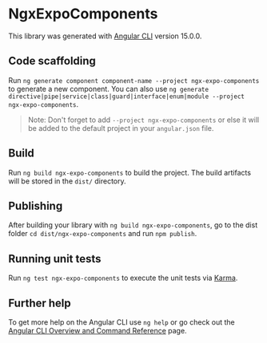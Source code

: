 # NgxExpoComponents

This library was generated with [Angular CLI](https://github.com/angular/angular-cli) version 15.0.0.

## Code scaffolding

Run `ng generate component component-name --project ngx-expo-components` to generate a new component. You can also use `ng generate directive|pipe|service|class|guard|interface|enum|module --project ngx-expo-components`.
> Note: Don't forget to add `--project ngx-expo-components` or else it will be added to the default project in your `angular.json` file. 

## Build

Run `ng build ngx-expo-components` to build the project. The build artifacts will be stored in the `dist/` directory.

## Publishing

After building your library with `ng build ngx-expo-components`, go to the dist folder `cd dist/ngx-expo-components` and run `npm publish`.

## Running unit tests

Run `ng test ngx-expo-components` to execute the unit tests via [Karma](https://karma-runner.github.io).

## Further help

To get more help on the Angular CLI use `ng help` or go check out the [Angular CLI Overview and Command Reference](https://angular.io/cli) page.
